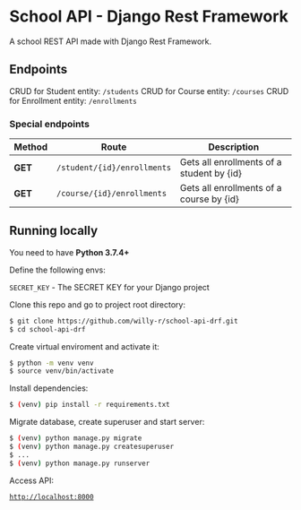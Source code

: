 # School API - Django Rest Framework

A school REST API made with Django Rest Framework.


## Endpoints

CRUD for Student entity: `/students`
CRUD for Course entity: `/courses`
CRUD for Enrollment entity: `/enrollments`

### Special endpoints

| Method | Route | Description |
| ------ | ----- | ----------- |
| **GET** | `/student/{id}/enrollments` | Gets all enrollments of a student by {id} |
| **GET** | `/course/{id}/enrollments` | Gets all enrollments of a course by {id} |


## Running locally

You need to have **Python 3.7.4+**

Define the following envs:

`SECRET_KEY` - The SECRET KEY for your Django project

Clone this repo and go to project root directory:

```bash
$ git clone https://github.com/willy-r/school-api-drf.git
$ cd school-api-drf
```

Create virtual enviroment and activate it:

```bash
$ python -m venv venv
$ source venv/bin/activate
```

Install dependencies:

```bash
$ (venv) pip install -r requirements.txt
```

Migrate database, create superuser and start server:

```bash
$ (venv) python manage.py migrate
$ (venv) python manage.py createsuperuser
$ ...
$ (venv) python manage.py runserver
```

Access API:

[`http://localhost:8000`](http://localhost:8000)
